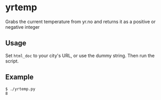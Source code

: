 # yrtemp
Grabs the current temperature from yr.no and returns it as a positive or negative integer

## Usage

Set `html_doc` to your city's URL, or use the dummy string. Then run the script.

## Example

```
$ ./yrtemp.py
8
```
